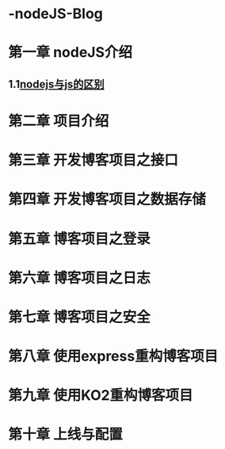 # -nodeJS-Blog
# 第一章 nodeJS介绍
## 1.1[nodejs与js的区别](https://github.com/Alex-web-ops/-nodeJS-Blog/issues/1)
# 第二章 项目介绍
# 第三章 开发博客项目之接口
# 第四章 开发博客项目之数据存储
# 第五章 博客项目之登录
# 第六章 博客项目之日志
# 第七章 博客项目之安全
# 第八章 使用express重构博客项目
# 第九章 使用KO2重构博客项目
# 第十章 上线与配置
